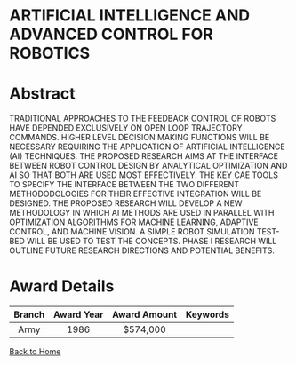 
ARTIFICIAL INTELLIGENCE AND ADVANCED CONTROL FOR ROBOTICS
=========================================================

# Abstract


TRADITIONAL APPROACHES TO THE FEEDBACK CONTROL OF ROBOTS HAVE DEPENDED EXCLUSIVELY ON OPEN LOOP TRAJECTORY COMMANDS. HIGHER LEVEL DECISION MAKING FUNCTIONS WILL BE NECESSARY REQUIRING THE APPLICATION OF ARTIFICIAL INTELLIGENCE (AI) TECHNIQUES. THE PROPOSED RESEARCH AIMS AT THE INTERFACE BETWEEN ROBOT CONTROL DESIGN BY ANALYTICAL OPTIMIZATION AND AI SO THAT BOTH ARE USED MOST EFFECTIVELY. THE KEY CAE TOOLS TO SPECIFY THE INTERFACE BETWEEN THE TWO DIFFERENT METHODODOLOGIES FOR THEIR EFFECTIVE INTEGRATION WILL BE DESIGNED. THE PROPOSED RESEARCH WILL DEVELOP A NEW METHODOLOGY IN WHICH AI METHODS ARE USED IN PARALLEL WITH OPTIMIZATION ALGORITHMS FOR MACHINE LEARNING, ADAPTIVE CONTROL, AND MACHINE VISION. A SIMPLE ROBOT SIMULATION TEST-BED WILL BE USED TO TEST THE CONCEPTS. PHASE I RESEARCH WILL OUTLINE FUTURE RESEARCH DIRECTIONS AND POTENTIAL BENEFITS.  

# Award Details

|Branch|Award Year|Award Amount|Keywords|
| :---: | :---: | :---: | :---: |
|Army|1986|$574,000||
  
  


[Back to Home](https://github.com/chrischow/dod_sbir_awards#740)